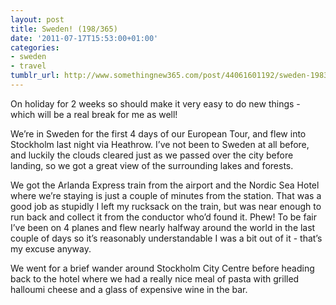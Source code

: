 ```yaml
---
layout: post
title: Sweden! (198/365)
date: '2011-07-17T15:53:00+01:00'
categories:
- sweden
- travel
tumblr_url: http://www.somethingnew365.com/post/44061601192/sweden-198365
---
```

On holiday for 2 weeks so should make it very easy to do new things - which will be a real break for me as well!

We’re in Sweden for the first 4 days of our European Tour, and flew into Stockholm last night via Heathrow. I’ve not been to Sweden at all before, and luckily the clouds cleared just as we passed over the city before landing, so we got a great view of the surrounding lakes and forests.

We got the Arlanda Express train from the airport and the Nordic Sea Hotel where we’re staying is just a couple of minutes from the station. That was a good job as stupidly I left my rucksack on the train, but was near enough to run back and collect it from the conductor who’d found it. Phew! To be fair I’ve been on 4 planes and flew nearly halfway around the world in the last couple of days so it’s reasonably understandable I was a bit out of it - that’s my excuse anyway.

We went for a brief wander around Stockholm City Centre before heading back to the hotel where we had a really nice meal of pasta with grilled halloumi cheese and a glass of expensive wine in the bar.
